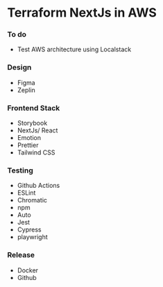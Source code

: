 

# Terraform NextJs in AWS 


### To do 
- Test AWS architecture using Localstack


### Design 
- Figma 
- Zeplin

### Frontend Stack 
- Storybook
- NextJs/ React 
- Emotion
- Prettier 
- Tailwind CSS

### Testing 
- Github Actions 
- ESLint
- Chromatic
- npm
- Auto 
- Jest
- Cypress
- playwright

### Release 
- Docker
- Github

### 




